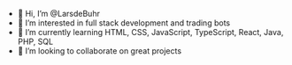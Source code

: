 - 👋 Hi, I’m @LarsdeBuhr
- 👀 I’m interested in full stack development and trading bots
- 🌱 I’m currently learning HTML, CSS, JavaScript, TypeScript, React, Java, PHP, SQL
- 💞️ I’m looking to collaborate on great projects


<!---
LarsdeBuhr/LarsdeBuhr is a ✨ special ✨ repository because its `README.md` (this file) appears on your GitHub profile.
You can click the Preview link to take a look at your changes.
--->
